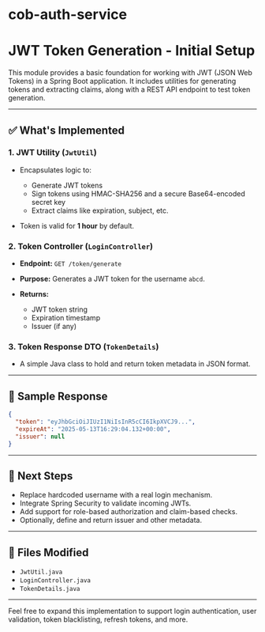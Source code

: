 # cob-auth-service
# JWT Token Generation - Initial Setup

This module provides a basic foundation for working with JWT (JSON Web Tokens) in a Spring Boot application. It includes utilities for generating tokens and extracting claims, along with a REST API endpoint to test token generation.

---

## ✅ What's Implemented

### 1. JWT Utility (`JwtUtil`)

* Encapsulates logic to:

    * Generate JWT tokens
    * Sign tokens using HMAC-SHA256 and a secure Base64-encoded secret key
    * Extract claims like expiration, subject, etc.
* Token is valid for **1 hour** by default.

### 2. Token Controller (`LoginController`)

* **Endpoint:** `GET /token/generate`
* **Purpose:** Generates a JWT token for the username `abcd`.
* **Returns:**

    * JWT token string
    * Expiration timestamp
    * Issuer (if any)

### 3. Token Response DTO (`TokenDetails`)

* A simple Java class to hold and return token metadata in JSON format.

---

## 📆 Sample Response

```json
{
  "token": "eyJhbGciOiJIUzI1NiIsInR5cCI6IkpXVCJ9...",
  "expireAt": "2025-05-13T16:29:04.132+00:00",
  "issuer": null
}
```

---

## 📌 Next Steps

* Replace hardcoded username with a real login mechanism.
* Integrate Spring Security to validate incoming JWTs.
* Add support for role-based authorization and claim-based checks.
* Optionally, define and return issuer and other metadata.

---

## 📂 Files Modified

* `JwtUtil.java`
* `LoginController.java`
* `TokenDetails.java`

---

Feel free to expand this implementation to support login authentication, user validation, token blacklisting, refresh tokens, and more.
